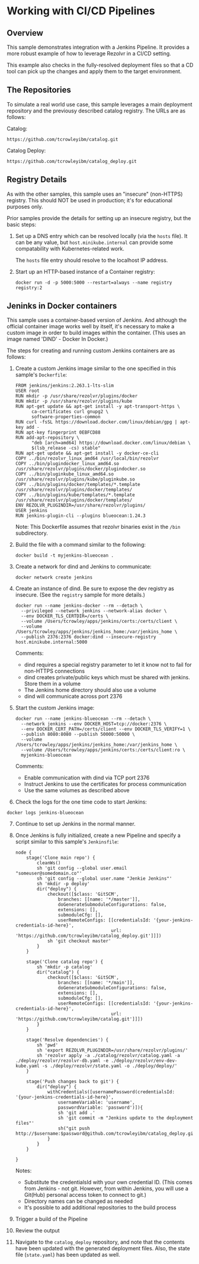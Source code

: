 # Working with CI/CD Pipelines

## Overview
This sample demonstrates integration with a Jenkins Pipeline. It provides a more robust example
of how to leverage Rezolvr in a CI/CD setting.

This example also checks in the fully-resolved deployment files so that a CD tool can pick up the changes and apply them to the target environment.


## The Repositories

To simulate a real world use case, this sample leverages a main deployment repository and the previousy described catalog registry. The URLs are as follows:

Catalog:

`https://github.com/tcrowleyibm/catalog.git`

Catalog Deploy:

`https://github.com/tcrowleyibm/catalog_deploy.git`


## Registry Details

As with the other samples, this sample uses an "insecure" (non-HTTPS) registry. This should NOT be used in production; it's for educational purposes only.

Prior samples provide the details for setting up an insecure registry, but the basic steps:

1. Set up a DNS entry which can be resolved locally (via the `hosts` file).
   It can be any value, but `host.minikube.internal` can provide some compatability
   with Kubernetes-related work.

   The `hosts` file entry should resolve to the localhost IP address.

2. Start up an HTTP-based instance of a Container registry:

   `docker run -d -p 5000:5000 --restart=always --name registry registry:2`


## Jeninks in Docker containers

This sample uses a container-based version of Jenkins. And although the official container image works well by itself, it's necessary to make a custom image in order to build images within the container. (This uses an image named 'DIND' - Docker In Docker.)

The steps for creating and running custom Jenkins containers are as follows:

1. Create a custom Jenkins image similar to the one specified in this sample's `Dockerfile`:

    ```
    FROM jenkins/jenkins:2.263.1-lts-slim
    USER root
    RUN mkdir -p /usr/share/rezolvr/plugins/docker
    RUN mkdir -p /usr/share/rezolvr/plugins/kube
    RUN apt-get update && apt-get install -y apt-transport-https \
          ca-certificates curl gnupg2 \
          software-properties-common
    RUN curl -fsSL https://download.docker.com/linux/debian/gpg | apt-key add -
    RUN apt-key fingerprint 0EBFCD88
    RUN add-apt-repository \
          "deb [arch=amd64] https://download.docker.com/linux/debian \
          $(lsb_release -cs) stable"
    RUN apt-get update && apt-get install -y docker-ce-cli
    COPY ../bin/rezolvr_linux_amd64 /usr/local/bin/rezolvr
    COPY ../bin/plugindocker_linux_amd64.so /usr/share/rezolvr/plugins/docker/plugindocker.so
    COPY ../bin/pluginkube_linux_amd64.so /usr/share/rezolvr/plugins/kube/pluginkube.so
    COPY ../bin/plugins/docker/templates/*.template /usr/share/rezolvr/plugins/docker/templates/
    COPY ../bin/plugins/kube/templates/*.template /usr/share/rezolvr/plugins/docker/templates/
    ENV REZOLVR_PLUGINDIR=/usr/share/rezolvr/plugins/
    USER jenkins
    RUN jenkins-plugin-cli --plugins blueocean:1.24.3
    ```

   Note: This Dockerfile assumes that rezolvr binaries exist in the `/bin` subdirectory.

2. Build the file with a command similar to the following:
    
   `docker build -t myjenkins-blueocean .`

3. Create a network for dind and Jenkins to communicate:

   `docker network create jenkins`

4. Create an instance of dind. Be sure to expose the dev registry as insecure.
(See the `registry` sample for more details.)

    ```
    docker run --name jenkins-docker --rm --detach \
      --privileged --network jenkins --network-alias docker \
      --env DOCKER_TLS_CERTDIR=/certs \
      --volume /Users/tcrowley/apps/jenkins/certs:/certs/client \
      --volume /Users/tcrowley/apps/jenkins/jenkins_home:/var/jenkins_home \
      --publish 2376:2376 docker:dind --insecure-registry host.minikube.internal:5000
    ```

    Comments:
     - dind requires a special registry parameter to let it know not to fail for non-HTTPS connections
     - dind creates private/public keys which must be shared with jenkins. Store them in a volume
     - The Jenkins home directory should also use a volume
     - dind will communicate across port 2376

5. Start the custom Jenkins image:

    ```
    docker run --name jenkins-blueocean --rm --detach \
      --network jenkins --env DOCKER_HOST=tcp://docker:2376 \
      --env DOCKER_CERT_PATH=/certs/client --env DOCKER_TLS_VERIFY=1 \
      --publish 8080:8080 --publish 50000:50000 \
      --volume /Users/tcrowley/apps/jenkins/jenkins_home:/var/jenkins_home \
      --volume /Users/tcrowley/apps/jenkins/certs:/certs/client:ro \
      myjenkins-blueocean
    ```
    Comments:
    - Enable communication with dind via TCP port 2376
    - Instruct Jenkins to use the certificates for process communication
    - Use the same volumes as described above


6. Check the logs for the one time code to start Jenkins:

`docker logs jenkins-blueocean`

7. Continue to set up Jenkins in the normal manner.

8. Once Jenkins is fully initialized, create a new Pipeline and specify a script similar to this sample's `Jenkinsfile`:

    ```
    node {
        stage('Clone main repo') {
            cleanWs()
            sh 'git config --global user.email "someuser@somedomain.co"'
            sh 'git config --global user.name "Jenkie Jenkins"'
            sh 'mkdir -p deploy'
            dir("deploy") {
                checkout([$class: 'GitSCM',
                    branches: [[name: '*/master']],
                    doGenerateSubmoduleConfigurations: false,
                    extensions: [],
                    submoduleCfg: [],
                    userRemoteConfigs: [[credentialsId: '{your-jenkins-credentials-id-here}', 
                                        url: 'https://github.com/tcrowleyibm/catalog_deploy.git']]])
                sh 'git checkout master'
            }
        }
        
        stage('Clone catalog repo') {
            sh 'mkdir -p catalog'
            dir("catalog") {
                checkout([$class: 'GitSCM',
                    branches: [[name: '*/main']],
                    doGenerateSubmoduleConfigurations: false,
                    extensions: [],
                    submoduleCfg: [],
                    userRemoteConfigs: [[credentialsId: '{your-jenkins-credentials-id-here}',
                                        url: 'https://github.com/tcrowleyibm/catalog.git']]])
            }
        }
        
        stage('Resolve dependencies') {
            sh 'pwd'
            sh 'export REZOLVR_PLUGINDIR=/usr/share/rezolvr/plugins/'
            sh 'rezolvr apply -a ./catalog/rezolvr/catalog.yaml -a ./deploy/rezolvr/rezolvr-db.yaml -e ./deploy/rezolvr/env-dev-kube.yaml -s ./deploy/rezolvr/state.yaml -o ./deploy/deploy/'
        }

        stage('Push changes back to git') {
            dir("deploy") {
                withCredentials([usernamePassword(credentialsId: '{your-jenkins-credentials-id-here}',
                    usernameVariable: 'username',
                    passwordVariable: 'password')]){
                    sh 'git add .'
                    sh 'git commit -m "Jenkins update to the deployment files"'
                    sh("git push http://$username:$password@github.com/tcrowleyibm/catalog_deploy.git")
                }
            }
        }

    }
    ```

    Notes:
     - Substitute the credentialsId with your own credential ID. (This comes from Jenkins - not git. However, from within Jenkins, you will use a Git(Hub) personal access token to connect to git.)
     - Directory names can be changed as needed
     - It's possible to add additional repositories to the build process

10. Trigger a build of the Pipeline

11. Review the output

12. Navigate to the `catalog_deploy` repository, and note that the contents have been updated with the generated deployment files. Also, the state file (`state.yaml`) has been updated as well.


